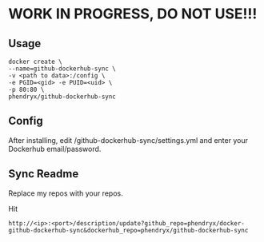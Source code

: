 
# WORK IN PROGRESS, DO NOT USE!!! #


## Usage

```
docker create \
--name=github-dockerhub-sync \
-v <path to data>:/config \
-e PGID=<gid> -e PUID=<uid> \
-p 80:80 \
phendryx/github-dockerhub-sync
```

## Config

After installing, edit <path to data>/github-dockerhub-sync/settings.yml and 
enter your Dockerhub email/password.

## Sync Readme

Replace my repos with your repos.

Hit 
```
http://<ip>:<port>/description/update?github_repo=phendryx/docker-github-dockerhub-sync&dockerhub_repo=phendryx/github-dockerhub-sync
```